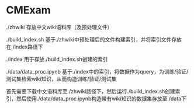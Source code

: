 # CMExam
./zhwiki    存放中文wiki语料库（及预处理文件）

./build_index.sh    基于./zhwiki中预处理后的文件构建索引，并将索引文件存放在./index路径下

./index    用于存放./build_index.sh创建的索引

./data/data_proc.ipynb    基于./index中的索引，将数据作为query，为训练/验证/测试集检索wiki知识，从而构造训练/验证/测试集



首先需要下载中文语料库至./zhwiki路径下，然后运行./build_index.sh创建索引，然后使用./data/data_proc.ipynb构造带有wiki知识的数据集存放至./data下
